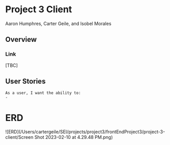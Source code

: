 # Project 3 Client

Aaron Humphres, Carter Geile, and Isobel Morales

## Overview 

### Link

[TBC]

## User Stories 

```
As a user, I want the ability to: 
- 
```

# ERD
![ERD](/Users/cartergeile/SEI/projects/project3/frontEndProject3/project-3-client/Screen Shot 2023-02-10 at 4.29.48 PM.png)